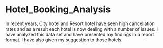 # Hotel_Booking_Analysis
In recent years, City hotel and Resort hotel have seen high cancellation rates and as a result each hotel is now dealing with a number of issues. I have analyzed this data set and have presented my findings in a report format. I have also given my suggestion to those hotels.
